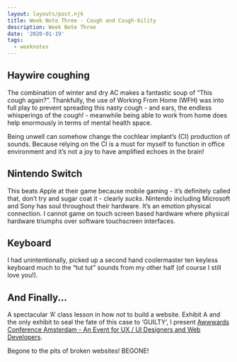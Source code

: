 ```yaml
---
layout: layouts/post.njk
title: Week Note Three - Cough and Cough-bility
description: Week Note Three
date: '2020-01-19'
tags:
  - weeknotes
---
```


## Haywire coughing

The combination of winter and dry AC makes a fantastic soup of “This cough again?”. Thankfully, the use of Working From Home (WFH) was into full play to prevent spreading this nasty cough - and ears, the endless whisperings of the cough! - meanwhile being able to work from home does help enormously in terms of mental health space.

Being unwell can somehow change the cochlear implant’s (CI) production of sounds. Because relying on the CI is a must for myself to function in office environment and it’s not a joy to have amplified echoes in the brain! 

## Nintendo Switch

This beats Apple at their game because mobile gaming - it’s definitely called that, don’t try and sugar coat it - clearly _sucks_. Nintendo including Microsoft and Sony has soul throughout their hardware. It’s an emotion physical connection. I cannot game on touch screen based hardware where physical hardware triumphs over software touchscreen interfaces.

## Keyboard

I had unintentionally, picked up a second hand coolermaster ten keyless keyboard much to the “tut tut” sounds from my other half (of course I still love you!). 

## And Finally...

A spectacular ‘A’ class lesson in how _not_ to build a website. Exhibit A and the only exhibit to seal the fate of this case to ‘GUILTY’, I present [Awwwards Conference Amsterdam - An Event for UX / UI Designers and Web Developers](https://conference.awwwards.com/amsterdam).

Begone to the pits of broken websites! BEGONE!
